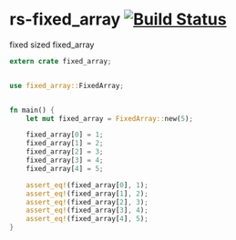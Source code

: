 rs-fixed_array [![Build Status](https://travis-ci.org/nathanfaucett/rs-fixed_array.svg?branch=master)](https://travis-ci.org/nathanfaucett/rs-fixed_array)
=====
fixed sized fixed_array

```rust
extern crate fixed_array;


use fixed_array::FixedArray;


fn main() {
    let mut fixed_array = FixedArray::new(5);

    fixed_array[0] = 1;
    fixed_array[1] = 2;
    fixed_array[2] = 3;
    fixed_array[3] = 4;
    fixed_array[4] = 5;

    assert_eq!(fixed_array[0], 1);
    assert_eq!(fixed_array[1], 2);
    assert_eq!(fixed_array[2], 3);
    assert_eq!(fixed_array[3], 4);
    assert_eq!(fixed_array[4], 5);
}
```
